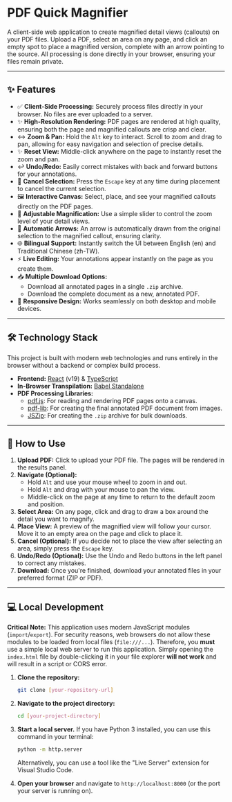 # PDF Quick Magnifier

A client-side web application to create magnified detail views (callouts) on your PDF files. Upload a PDF, select an area on any page, and click an empty spot to place a magnified version, complete with an arrow pointing to the source. All processing is done directly in your browser, ensuring your files remain private.

---

## ✨ Features

- ✅ **Client-Side Processing:** Securely process files directly in your browser. No files are ever uploaded to a server.
- ✨ **High-Resolution Rendering:** PDF pages are rendered at high quality, ensuring both the page and magnified callouts are crisp and clear.
- ↔️ **Zoom & Pan:** Hold the `Alt` key to interact. Scroll to zoom and drag to pan, allowing for easy navigation and selection of precise details.
- ✨ **Reset View:** Middle-click anywhere on the page to instantly reset the zoom and pan.
- ↩️ **Undo/Redo:** Easily correct mistakes with back and forward buttons for your annotations.
- 🚫 **Cancel Selection:** Press the `Escape` key at any time during placement to cancel the current selection.
- 🖼️ **Interactive Canvas:** Select, place, and see your magnified callouts directly on the PDF pages.
- 🔎 **Adjustable Magnification:** Use a simple slider to control the zoom level of your detail views.
- 🏹 **Automatic Arrows:** An arrow is automatically drawn from the original selection to the magnified callout, ensuring clarity.
- 🌐 **Bilingual Support:** Instantly switch the UI between English (en) and Traditional Chinese (zh-TW).
- ⚡ **Live Editing:** Your annotations appear instantly on the page as you create them.
- 📥 **Multiple Download Options:**
    - Download all annotated pages in a single `.zip` archive.
    - Download the complete document as a new, annotated PDF.
- 📱 **Responsive Design:** Works seamlessly on both desktop and mobile devices.

---

## 🛠️ Technology Stack

This project is built with modern web technologies and runs entirely in the browser without a backend or complex build process.

- **Frontend:** [React](https://react.dev/) (v19) & [TypeScript](https://www.typescriptlang.org/)
- **In-Browser Transpilation:** [Babel Standalone](https://babeljs.io/docs/babel-standalone)
- **PDF Processing Libraries:**
    - [pdf.js](https://mozilla.github.io/pdf.js/): For reading and rendering PDF pages onto a canvas.
    - [pdf-lib](https://pdf-lib.js.org/): For creating the final annotated PDF document from images.
    - [JSZip](https://stuk.github.io/jszip/): For creating the `.zip` archive for bulk downloads.

---

## 🚀 How to Use

1.  **Upload PDF:** Click to upload your PDF file. The pages will be rendered in the results panel.
2.  **Navigate (Optional):**
    - Hold `Alt` and use your mouse wheel to zoom in and out.
    - Hold `Alt` and drag with your mouse to pan the view.
    - Middle-click on the page at any time to return to the default zoom and position.
3.  **Select Area:** On any page, click and drag to draw a box around the detail you want to magnify.
4.  **Place View:** A preview of the magnified view will follow your cursor. Move it to an empty area on the page and click to place it.
5.  **Cancel (Optional):** If you decide not to place the view after selecting an area, simply press the `Escape` key.
6.  **Undo/Redo (Optional):** Use the Undo and Redo buttons in the left panel to correct any mistakes.
7.  **Download:** Once you're finished, download your annotated files in your preferred format (ZIP or PDF).

---

## 💻 Local Development

**Critical Note:** This application uses modern JavaScript modules (`import`/`export`). For security reasons, web browsers do not allow these modules to be loaded from local files (`file:///...`). Therefore, you **must** use a simple local web server to run this application. Simply opening the `index.html` file by double-clicking it in your file explorer **will not work** and will result in a script or CORS error.

1.  **Clone the repository:**
    ```bash
    git clone [your-repository-url]
    ```

2.  **Navigate to the project directory:**
    ```bash
    cd [your-project-directory]
    ```

3.  **Start a local server.**
    If you have Python 3 installed, you can use this command in your terminal:
    ```bash
    python -m http.server
    ```
    Alternatively, you can use a tool like the "Live Server" extension for Visual Studio Code.

4.  **Open your browser** and navigate to `http://localhost:8000` (or the port your server is running on).
